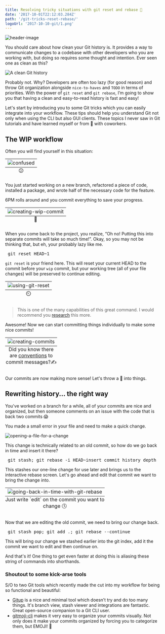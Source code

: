 ```yaml
---
title: Resolving tricky situations with git reset and rebase 🧶
date: '2017-10-01T22:12:03.284Z'
path: '/git-tricks-reset-rebase/'
logoUrl: '2017-10-10-git/1.png'
---
```


![header-image](./header.jpg)

You should care about how clean your Git history is. It provides a way to communicate changes to a codebase with other developers who you are working with, but doing so requires some thought and intention. Ever seen one as clean as this?

![A clean Git history](./1.png)

Probably not. Why? Developers are often too lazy (for good reason) and throw Git organization alongside `nice-to-haves` and `TODO` in terms of priorities. With the power of `git reset` and `git rebase`, I’m going to show you that having a clean and easy-to-read history is fast and easy!

Let's start by introducing you to some Git tricks which you can easily integrate into your workflow. These tips should help you understand Git not only when using the CLI but also GUI clients. These topics I never saw in Git tutorials and have learned myself or from 🍻 with coworkers.

## The WIP workflow

Often you will find yourself in this situation:

<table class="image">
    <caption align="bottom">😕</caption>
    <tr><td><img src="./2.gif" alt="confused"/></td></tr>
</table>

You just started working on a new branch, refactored a piece of code, installed a package, and wrote half of the necessary code for the feature.

6PM rolls around and you commit everything to save your progress.

<table class="image">
    <caption align="bottom">📝</caption>
    <tr><td><img src="./3.gif" alt="creating-wip-commit"/></td></tr>
</table>

When you come back to the project, you realize, “Oh no! Putting this into separate commits will take so much time!”. Okay, so you may not be thinking that, but eh, your probably lazy like me.

<pre class="language-bash"> git reset HEAD~1 </pre>

`git reset` is your friend here. This will reset your current HEAD to the commit before your `wip` commit, but your working tree (all of your file changes) will be preserved to continue editing.

<table class="image">
    <caption align="bottom">⏲️</caption>
    <tr><td><img src="./4.gif" alt="using-git-reset"/></td></tr>
</table>

> This is one of the many capabilities of this great command. I would recommend you <a href="https://www.atlassian.com/git/tutorials/undoing-changes/git-reset" target="_blank" >research</a> this more.

Awesome! Now we can start committing things individually to make some nice commits!

<table class="image">
    <caption align="bottom">Did you know there are <a href="https://namingconvention.org/git/commit-message-naming.html" target="_blank">conventions</a> to commit messages?✍️</caption>
    <tr><td><img src="./5.gif" alt="creating-commits"/></td></tr>
</table>

Our commits are now making more sense! Let's throw a 🔧 into things.

## Rewriting history... the right way

<!-- > [Lots of great reading](https://www.atlassian.com/git/tutorials/rewriting-history) on different Git Rebase techniques. -->

You've worked on a branch for a while, all of your commits are nice and organized, but then someone comments on an issue with the code that is back two commits 😱

You made a small error in your file and need to make a quick change.

![opening-a-file-for-a-change](./6.gif)

This change is technically related to an old commit, so how do we go back in time and insert it there?

<pre class="language-bash"> git stash; git rebase -i HEAD~insert_commit_history_depth </pre>

This stashes our one-line change for use later and brings us to the interactive rebase screen. Let's go ahead and edit that commit we want to bring the change into.

<table class="image">
    <caption align="bottom">Just write `edit` on the commit you want to change 🕓</caption>
    <tr><td><img src="./7.gif" alt="going-back-in-time-with-git-rebase"/></td></tr>
</table>

Now that we are editing the old commit, we need to bring our change back.

<pre class="language-bash"> git stash pop; git add .; git rebase --continue </pre>

This will bring our change we stashed earlier into the git index, add it the commit we want to edit and then continue on.

And that's it! One thing to get even faster at doing this is aliasing these string of commands into shorthands.

### Shoutout to some kick-arse tools

S/O to two Git tools which recently made the cut into my workflow for being so functional and beautiful:

- <a href="https://gitup.co/" target="_blank">Gitup</a> is a nice and minimal tool which doesn’t try and do too many things. It's branch view, stash viewer and integrations are fantastic. Great open-source companion to a Git CLI user.
- <a href="https://github.com/carloscuesta/gitmoji-cli" target="_blank">gitmoji-cli</a> makes it very easy to organize your commits visually. Not only does it make your commits organized by forcing you to categorize them, but EMOJI! 💸
